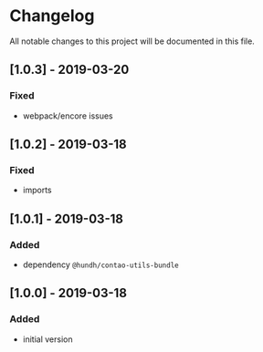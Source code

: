 # Changelog
All notable changes to this project will be documented in this file.

## [1.0.3] - 2019-03-20

### Fixed
- webpack/encore issues

## [1.0.2] - 2019-03-18

### Fixed
- imports

## [1.0.1] - 2019-03-18

### Added
- dependency `@hundh/contao-utils-bundle`

## [1.0.0] - 2019-03-18

### Added
- initial version
